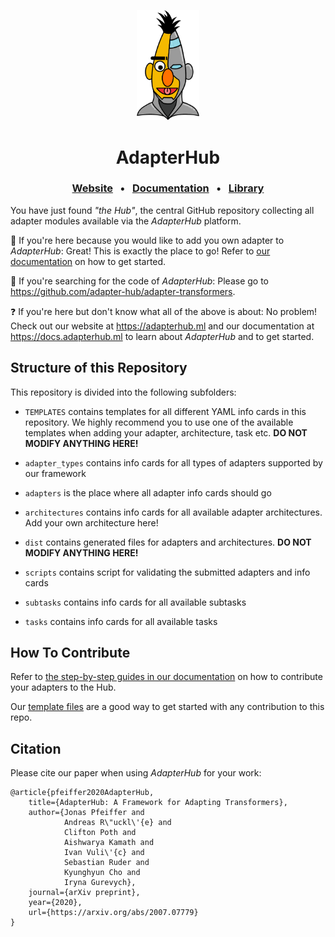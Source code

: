<p align="center">
    <img src="resources/adapter-bert.png" width="100"/>
</p>
<h1 align="center">AdapterHub</h1>
<h3 align="center">
    <a href="https://adapterhub.ml">Website</a>
    &nbsp; • &nbsp;
    <a href="https://docs.adapterhub.ml">Documentation</a>
    &nbsp; • &nbsp;
    <a href="https://github.com/adapter-hub/adapter-transformers">Library</a>
</h3>

You have just found _"the Hub"_, the central GitHub repository collecting all adapter modules available via the _AdapterHub_ platform.

📍 If you're here because you would like to add you own adapter to _AdapterHub_: Great! This is exactly the place to go! Refer to [our documentation](https://docs.adapterhub.ml/contributing.html) on how to get started.

🔎 If you're searching for the code of _AdapterHub_: Please go to https://github.com/adapter-hub/adapter-transformers.

❓ If you're here but don't know what all of the above is about: No problem! Check out our website at https://adapterhub.ml and our documentation at https://docs.adapterhub.ml to learn about _AdapterHub_ and to get started.

## Structure of this Repository

This repository is divided into the following subfolders:

- `TEMPLATES` contains templates for all different YAML info cards in this repository. We highly recommend you to use one of the available templates when adding your adapter, architecture, task etc. **DO NOT MODIFY ANYTHING HERE!**

- `adapter_types` contains info cards for all types of adapters supported by our framework

- `adapters` is the place where all adapter info cards should go

- `architectures` contains info cards for all available adapter architectures. Add your own architecture here!

- `dist` contains generated files for adapters and architectures. **DO NOT MODIFY ANYTHING HERE!**

- `scripts` contains script for validating the submitted adapters and info cards

- `subtasks` contains info cards for all available subtasks

- `tasks` contains info cards for all available tasks

## How To Contribute

Refer to [the step-by-step guides in our documentation](https://docs.adapterhub.ml/contributing.html) on how to contribute your adapters to the Hub.

Our [template files](https://github.com/Adapter-Hub/Hub/tree/master/TEMPLATES) are a good way to get started with any contribution to this repo.

## Citation

Please cite our paper when using _AdapterHub_ for your work:

```
@article{pfeiffer2020AdapterHub,
    title={AdapterHub: A Framework for Adapting Transformers},
    author={Jonas Pfeiffer and
            Andreas R\"uckl\'{e} and
            Clifton Poth and
            Aishwarya Kamath and
            Ivan Vuli\'{c} and
            Sebastian Ruder and
            Kyunghyun Cho and
            Iryna Gurevych},
    journal={arXiv preprint},
    year={2020},
    url={https://arxiv.org/abs/2007.07779}
}
```
